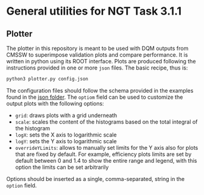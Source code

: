 # General utilities for NGT Task 3.1.1

## Plotter 
The plotter in this repository is meant to be used with DQM outputs from CMSSW to superimpose validation plots and compare performance. It is written in python using its ROOT interface. Plots are produced following the instructions provided in one or more `json` files. The basic recipe, thus is:
```bash
python3 plotter.py config.json
```
The configuration files should follow the schema provided in the examples found in the [json folder](/json). The `optiom` field can be used to customize the output plots with the following options:

- `grid`: draws plots with a grid underneath
- `scale`: scales the content of the histograms based on the total integral of the histogram
- `logX`: sets the X axis to logarithmic scale
- `logY`: sets the Y axis to logarithmic scale
- `overrideYLimits`: allows to manually set limits for the Y axis also for plots that are fixed by default. For example, efficiency plots limits are set by default between 0 and 1.4 to show the entire range and legend, with this option the limits can be set arbitrarily

Options should be inserted as a single, comma-separated, string in the `option` field.